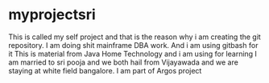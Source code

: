 # myprojectsri
This is called my self project and that is the reason why i am creating the git repository.
I am doing shit mainframe DBA work.
And i am using gitbash for it 
This is material from Java Home Technology and i am using for learning 
I am married to sri pooja and we both hail from Vijayawada
and we are staying at white field bangalore.
I am part of Argos project
